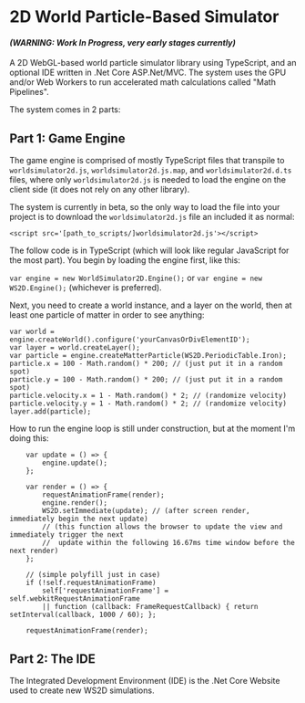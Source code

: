 # 2D World Particle-Based Simulator
#### _(WARNING: Work In Progress, very early stages currently)_

A 2D WebGL-based world particle simulator library using TypeScript, and an optional IDE written in .Net Core ASP.Net/MVC. The system uses the GPU and/or Web Workers to run accelerated math calculations called "Math Pipelines".

The system comes in 2 parts:

## Part 1: Game Engine

The game engine is comprised of mostly TypeScript files that transpile to  `worldsimulator2d.js`, `worldsimulator2d.js.map`, and `worldsimulator2d.d.ts` files, where only `worldsimulator2d.js` is needed to load the engine on the client side (it does not rely on any other library).

The system is currently in beta, so the only way to load the file into your project is to download the `worldsimulator2d.js` file an included it as normal:

`<script src='[path_to_scripts/]worldsimulator2d.js'></script>`

The follow code is in TypeScript (which will look like regular JavaScript for the most part).  You begin by loading the engine first, like this:

`var engine = new WorldSimulator2D.Engine();` or `var engine = new WS2D.Engine();` (whichever is preferred).

Next, you need to create a world instance, and a layer on the world, then at least one particle of matter in order to see anything:

```
var world = engine.createWorld().configure('yourCanvasOrDivElementID');
var layer = world.createLayer();
var particle = engine.createMatterParticle(WS2D.PeriodicTable.Iron);
particle.x = 100 - Math.random() * 200; // (just put it in a random spot)
particle.y = 100 - Math.random() * 200; // (just put it in a random spot)
particle.velocity.x = 1 - Math.random() * 2; // (randomize velocity)
particle.velocity.y = 1 - Math.random() * 2; // (randomize velocity)
layer.add(particle);
```

How to run the engine loop is still under construction, but at the moment I'm doing this:

```
    var update = () => {
        engine.update();
    };

    var render = () => {
        requestAnimationFrame(render);
        engine.render();
        WS2D.setImmediate(update); // (after screen render, immediately begin the next update)
        // (this function allows the browser to update the view and immediately trigger the next
        //  update within the following 16.67ms time window before the next render)
    };

    // (simple polyfill just in case)
    if (!self.requestAnimationFrame)
        self['requestAnimationFrame'] = self.webkitRequestAnimationFrame 
        || function (callback: FrameRequestCallback) { return setInterval(callback, 1000 / 60); };

    requestAnimationFrame(render);
```

## Part 2: The IDE

The Integrated Development Environment (IDE) is the .Net Core Website used to create new WS2D simulations.
